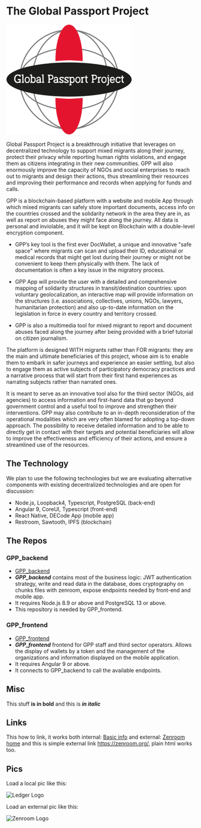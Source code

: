 # The Global Passport Project
![Global Passport Project Logo](../media/teams/GPPLogo.png)

Global Passport Project is a breakthrough initiative that leverages on decentralized technology to support mixed migrants along their journey, protect their privacy while reporting human rights violations, and engage them as citizens integrating in their new communities. GPP will also enormously improve the capacity of NGOs and social enterprises to reach out to migrants and design their actions, thus streamlining their resources and improving their performance and records when applying for funds and calls.

GPP is a blockchain-based platform with a website and mobile App through which mixed migrants can safely store important documents, access info on
the countries crossed and the solidarity network in the area they are in, as well as report on abuses they might face along the journey. All data is personal and inviolable, and it will be kept on Blockchain with a double-level encryption component.

* GPP’s key tool is the first ever DocWallet, a unique and innovative "safe space" where migrants can scan and upload their ID, educational or medical records that might get lost during their journey or might not be convenient to keep them physically with them. The lack of documentation is often a key issue in the migratory process.

* GPP App will provide the user with a detailed and comprehensive mapping of solidarity structures in transit/destination countries: upon voluntary geolocalization, an interactive map will provide information on the structures (i.e. associations, collectives, unions, NGOs, lawyers, humanitarian protection) and also up-to-date information on the legislation in force in every country and territory crossed.

* GPP is also a multimedia tool for mixed migrant to report and document abuses faced along the journey after being provided with a brief tutorial on citizen journalism.

The platform is designed WITH migrants rather than FOR migrants: they are the main and ultimate beneficiaries of this project, whose aim is to enable them to embark in safer journeys and experience an easier settling, but also to engage them as active subjects of participatory democracy practices and a narrative process that will start from their first hand experiences as narrating subjects rather than narrated ones.

It is meant to serve as an innovative tool also for the third sector (NGOs, aid agencies) to access information and first-hand data that go beyond government control and a useful tool to improve and strengthen their interventions. GPP may also contribute to an in-depth reconsideration of the operational modalities which are very often blamed for adopting a top-down approach. The possibility to receive detailed information and to be able to directly get in contact with their targets and potential beneficiaries will allow to improve the effectiveness and efficiency of their actions, and ensure a streamlined use of the resources.

## The Technology

We plan to use the following technologies but we are evaluating alternative components with existing decentralized technologies and are open for discussion:

 - Node.js, Loopback4, Typescript, PostgreSQL (back-end)
 - Angular 9, CoreUI, Typescript (front-end)
 - React Native, DECode App (mobile app)
 - Restroom, Sawtooth, IPFS (blockchain)

## The Repos

###  GPP_backend
 - [GPP_backend](https://github.com/LedgerProject/GPP_backend)
 - ***GPP_backend*** contains most of the business logic: JWT authentication strategy, write and read data in the database, does cryptography on chunks files with zenroom, expose endpoints needed by front-end and mobile app.
 - It requires Node.js 8.9 or above and PostgreSQL 13 or above.
 - This repository is needed by GPP_frontend.

###  GPP_frontend
 - [GPP_frontend](https://github.com/LedgerProject/GPP_frontend)
 - ***GPP_frontend*** frontend for GPP staff and third sector operators. Allows the display of wallets by a token and the management of the organizations and information displayed on the mobile application.
 - It requires Angular 9 or above.
 - It connects to GPP_backend to call the available endpoints.

## Misc

This stuff  **is in bold** and this is ***in italic*** 

## Links

This how to link, it works both internal: [Basic info](/general/basic.md "The Basic info") and external: [Zenroom home](https://zenroom.org/) and this is simple external link  <https://zenroom.org/>, plain html works too.

## Pics 

Load a local pic like this: 

![Ledger Logo](../media/general/LedgerLogo.png)

Load an external pic like this: 

![Zenroom Logo](https://zenroom.org/wp-content/uploads/2019/11/zenroom-1024x205.png)
